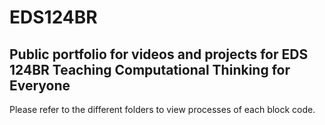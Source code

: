 # EDS124BR
## Public portfolio for videos and projects for EDS 124BR Teaching Computational Thinking for Everyone

Please refer to the different folders to view processes of each block code.
